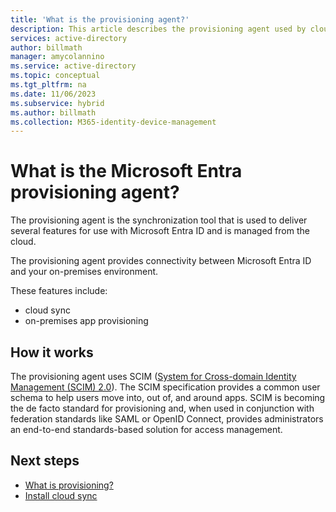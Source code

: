 ```yaml
---
title: 'What is the provisioning agent?'
description: This article describes the provisioning agent used by cloud sync and on-premsises app provisioning.
services: active-directory
author: billmath
manager: amycolannino
ms.service: active-directory
ms.topic: conceptual
ms.tgt_pltfrm: na
ms.date: 11/06/2023
ms.subservice: hybrid
ms.author: billmath
ms.collection: M365-identity-device-management
---
```



# What is the Microsoft Entra provisioning agent?

The provisioning agent is the synchronization tool that is used to deliver several features for use with Microsoft Entra ID and is managed from the cloud.

The provisioning agent provides connectivity between Microsoft Entra ID and your on-premises environment.


 These features include:

 - cloud sync
 - on-premises app provisioning

## How it works
The provisioning agent uses SCIM ([System for Cross-domain Identity Management (SCIM) 2.0](https://techcommunity.microsoft.com/t5/identity-standards-blog/provisioning-with-scim-getting-started/ba-p/880010)). The SCIM specification provides a common user schema to help users move into, out of, and around apps. SCIM is becoming the de facto standard for provisioning and, when used in conjunction with federation standards like SAML or OpenID Connect, provides administrators an end-to-end standards-based solution for access management.

## Next steps 

- [What is provisioning?](../what-is-provisioning.md)
- [Install cloud sync](how-to-install.md)
